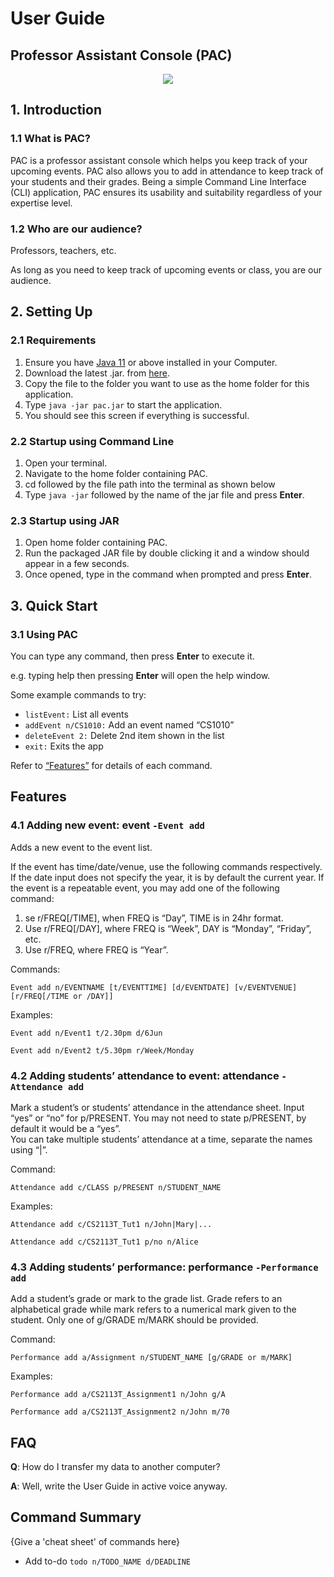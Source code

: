 # User Guide

## Professor Assistant Console (PAC)

<p align="center">
<img src="https://github.com/benchan911/tp/blob/Benjamin-UserGuide/docs/images/PAC.png" />
</p>

## 1. Introduction

### 1.1 What is PAC?

PAC is a professor assistant console which helps you keep track of your 
upcoming events. PAC also allows you to add in attendance to keep track 
of your students and their grades. Being a simple Command Line Interface 
(CLI) application, PAC ensures its usability and suitability regardless 
of your expertise level.

### 1.2 Who are our audience?

Professors, teachers, etc.
    
As long as you need to keep track of upcoming events or class, you are our audience.

##
## 2. Setting Up

### 2.1 Requirements 
1.  Ensure you have [Java 11](https://www.oracle.com/java/technologies/javase-jdk11-downloads.html) or above installed in your Computer.
1.  Download the latest .jar. from [here](http://link.to/duke).
1.  Copy the file to the folder you want to use as the home folder for this application.
1.  Type `java -jar pac.jar` to start the application.
    <INSERT SCREENSHOT>
1.  You should see this screen if everything is successful.

### 2.2 Startup using Command Line
1.  Open your terminal.
1.  Navigate to the home folder containing PAC.
1.  cd followed by the file path into the terminal as shown below
    <INSERT IMAGE> 
1.  Type `java -jar` followed by the name of the jar file and press **Enter**.

### 2.3 Startup using JAR
1.  Open home folder containing PAC.
1.  Run the packaged JAR file by double clicking it 
    and a window should appear in a few seconds.
    <INSERT IMAGE>
1. Once opened, type in the command when prompted and press **Enter**.

##
## 3. Quick Start

### 3.1 Using PAC
You can type any command, then press **Enter** to execute it.
	
e.g. typing help then pressing **Enter** will open the help window.

Some example commands to try:
* `listEvent:`			List all events
* `addEvent n/CS1010:` 	Add an event named “CS1010”
* `deleteEvent 2:`		Delete 2nd item shown in the list
* `exit:`				Exits the app

Refer to [“Features”](#Features) for details of each command.

##
## Features 

### 4.1 Adding new event: event  `-Event add`
Adds a new event to the event list.

If the event has time/date/venue, use the following commands respectively. 
If the date input does not specify the year, it is by default the current year. 
If the event is a repeatable event, you may add one of the following command:

1. se r/FREQ[/TIME], when FREQ is “Day”, TIME is in 24hr format.
1. Use r/FREQ[/DAY], where FREQ is “Week”, DAY is “Monday”, “Friday”, etc. 
1. Use r/FREQ, where FREQ is “Year”.

Commands: 

`Event add n/EVENTNAME [t/EVENTTIME] [d/EVENTDATE] [v/EVENTVENUE] [r/FREQ[/TIME or /DAY]]`

Examples: 

`Event add n/Event1 t/2.30pm d/6Jun`

`Event add n/Event2 t/5.30pm r/Week/Monday`

### 4.2 Adding students’ attendance to event: attendance `-Attendance add`
Mark a student’s or students’ attendance in the attendance sheet.
Input “yes” or “no” for  p/PRESENT. You may not need to state  p/PRESENT, by default it would be a “yes”.  
You can take multiple students’ attendance at a time, separate the names using “|”.

Command: 

`Attendance add c/CLASS p/PRESENT n/STUDENT_NAME`

Examples: 

`Attendance add c/CS2113T_Tut1 n/John|Mary|...`

`Attendance add c/CS2113T_Tut1 p/no n/Alice`

### 4.3 Adding students’ performance: performance `-Performance add`
Add a student’s grade or mark to the grade list. 
Grade refers to an alphabetical grade while mark refers to a numerical mark given to the student. 
Only one of g/GRADE m/MARK should be provided. 

Command: 

`Performance add a/Assignment n/STUDENT_NAME [g/GRADE or m/MARK]`

Examples: 

`Performance add a/CS2113T_Assignment1 n/John g/A`

`Performance add a/CS2113T_Assignment2 n/John m/70`



## FAQ

**Q**: How do I transfer my data to another computer? 

**A**: Well, write the User Guide in active voice anyway.

## Command Summary

{Give a 'cheat sheet' of commands here}

* Add to-do `todo n/TODO_NAME d/DEADLINE`
